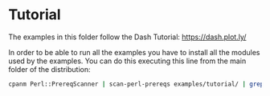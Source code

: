 # Tutorial

The examples in this folder follow the Dash Tutorial: https://dash.plot.ly/

In order to be able to run all the examples you have to install all the
modules used by the examples. You can do this executing this line from
the main folder of the distribution:

```bash
cpanm Perl::PrereqScanner | scan-perl-prereqs examples/tutorial/ | grep -v utf8 | grep -v strict | grep -v warnings | grep -v Dash | cpanm
```
